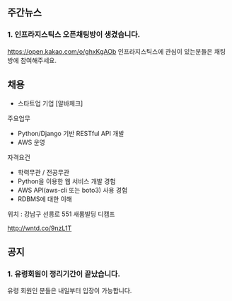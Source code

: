 ## 주간뉴스

### 1. 인프라지스틱스 오픈채팅방이 생겼습니다.
https://open.kakao.com/o/ghxKgAOb 인프라지스틱스에 관심이 있는분들은 채팅방에 참여해주세요.

## 채용
* 스타트업 기업 [알바체크]

주요업무
- Python/Django 기반 RESTful API 개발
- AWS 운영

자격요건
- 학력무관 / 전공무관
- Python을 이용한 웹 서비스 개발 경험
- AWS API(aws-cli 또는 boto3) 사용 경험
- RDBMS에 대한 이해

위치 : 강남구 선릉로 551 새롬빌딩 디캠프

http://wntd.co/9nzL1T


## 공지 

### 1. 유령회원이 정리기간이 끝났습니다.
유령 회원인 분들은 내일부터 입장이 가능합니다.
